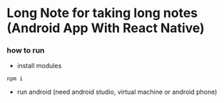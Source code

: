 # Long Note for taking long notes (Android App With React Native)

### how to run

- install modules

```shell
npm i
```

- run android (need android studio, virtual machine or android phone)
